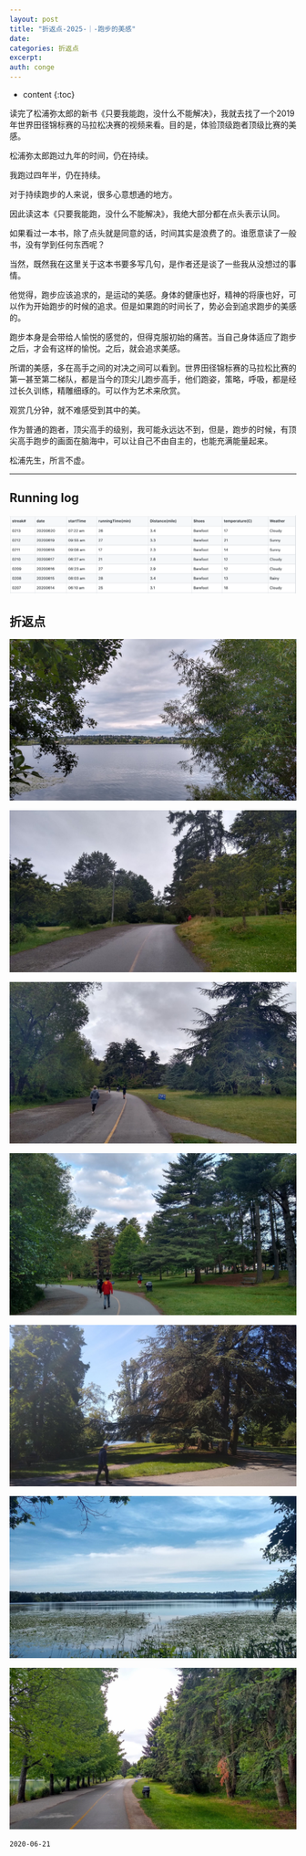 ```yaml
---
layout: post
title: "折返点-2025-｜-跑步的美感"
date:
categories: 折返点
excerpt:
auth: conge
---
```

* content
{:toc}

读完了松浦弥太郎的新书《只要我能跑，没什么不能解决》，我就去找了一个2019年世界田径锦标赛的马拉松决赛的视频来看。目的是，体验顶级跑者顶级比赛的美感。

松浦弥太郎跑过九年的时间，仍在持续。

我跑过四年半，仍在持续。

对于持续跑步的人来说，很多心意想通的地方。

因此读这本《只要我能跑，没什么不能解决》，我绝大部分都在点头表示认同。

如果看过一本书，除了点头就是同意的话，时间其实是浪费了的。谁愿意读了一般书，没有学到任何东西呢？

当然，既然我在这里关于这本书要多写几句，是作者还是谈了一些我从没想过的事情。

他觉得，跑步应该追求的，是运动的美感。身体的健康也好，精神的将康也好，可以作为开始跑步的时候的追求。但是如果跑的时间长了，势必会到追求跑步的美感的。

跑步本身是会带给人愉悦的感觉的，但得克服初始的痛苦。当自己身体适应了跑步之后，才会有这样的愉悦。之后，就会追求美感。

所谓的美感，多在高手之间的对决之间可以看到。世界田径锦标赛的马拉松比赛的第一甚至第二梯队，都是当今的顶尖儿跑步高手，他们跑姿，策略，呼吸，都是经过长久训练，精雕细琢的。可以作为艺术来欣赏。

观赏几分钟，就不难感受到其中的美。

作为普通的跑者，顶尖高手的级别，我可能永远达不到，但是，跑步的时候，有顶尖高手跑步的画面在脑海中，可以让自己不由自主的，也能充满能量起来。

松浦先生，所言不虚。

-----


## Running log

![running log week 25， 2020](/assets/images/折返点/118382-23eef3671e842eca.png)

## 折返点
![20200614.jpg](/assets/images/折返点/118382-c06db111057b3e50.jpg)

![20200615.jpg](/assets/images/折返点/118382-af7b1f4c8a106998.jpg)

![20200616.jpg](/assets/images/折返点/118382-9ff9de3449d48ad7.jpg)

![20200617.jpg](/assets/images/折返点/118382-6c335925e1dfe6a8.jpg)

![20200618.jpg](/assets/images/折返点/118382-49cfa6c28a877013.jpg)

![20200619.jpg](/assets/images/折返点/118382-c0038a3fbfd2b992.jpg)

![20200620.jpg](/assets/images/折返点/118382-5aa1b802568a1950.jpg)

```
2020-06-21
```
